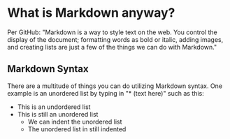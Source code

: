 # What is Markdown anyway?
Per GitHub: "Markdown is a way to style text on the web. You control the display of the document; formatting words as bold or italic, adding images, and creating lists are just a few of the things we can do with Markdown."

## Markdown Syntax

There are a multitude of things you can do utilizing Markdown syntax. One example is an unordered list by typing in "* (text here)" such as this:

* This is an undordered list
* This is still an unordered list
  * We can indent the unordered list
  * The unordered list in still indented
